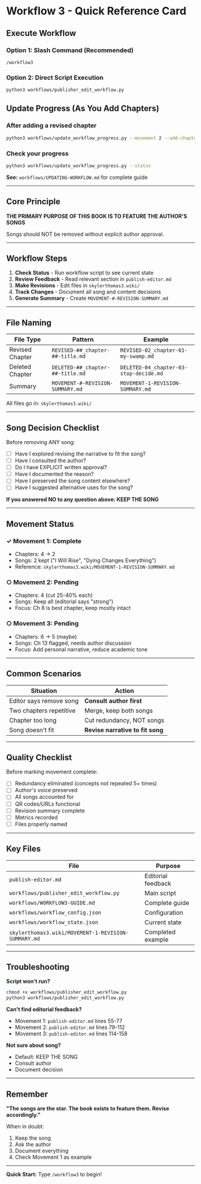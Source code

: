 # Workflow 3 - Quick Reference Card

## Execute Workflow

### Option 1: Slash Command (Recommended)
```
/workflow3
```

### Option 2: Direct Script Execution
```bash
python3 workflows/publisher_edit_workflow.py
```

## Update Progress (As You Add Chapters)

### After adding a revised chapter
```bash
python3 workflows/update_workflow_progress.py --movement 2 --add-chapter 5
```

### Check your progress
```bash
python3 workflows/update_workflow_progress.py --status
```

**See:** `workflows/UPDATING-WORKFLOW.md` for complete guide

---

## Core Principle

**THE PRIMARY PURPOSE OF THIS BOOK IS TO FEATURE THE AUTHOR'S SONGS**

Songs should NOT be removed without explicit author approval.

---

## Workflow Steps

1. **Check Status** - Run workflow script to see current state
2. **Review Feedback** - Read relevant section in `publish-editor.md`
3. **Make Revisions** - Edit files in `skylerthomas3.wiki/`
4. **Track Changes** - Document all song and content decisions
5. **Generate Summary** - Create `MOVEMENT-#-REVISION-SUMMARY.md`

---

## File Naming

| File Type | Pattern | Example |
|-----------|---------|---------|
| Revised Chapter | `REVISED-##_chapter-##-title.md` | `REVISED-02_chapter-01-my-swamp.md` |
| Deleted Chapter | `DELETED-##_chapter-##-title.md` | `DELETED-04_chapter-03-stop-decide.md` |
| Summary | `MOVEMENT-#-REVISION-SUMMARY.md` | `MOVEMENT-1-REVISION-SUMMARY.md` |

All files go in: `skylerthomas3.wiki/`

---

## Song Decision Checklist

Before removing ANY song:

- [ ] Have I explored revising the narrative to fit the song?
- [ ] Have I consulted the author?
- [ ] Do I have EXPLICIT written approval?
- [ ] Have I documented the reason?
- [ ] Have I preserved the song content elsewhere?
- [ ] Have I suggested alternative uses for the song?

**If you answered NO to any question above: KEEP THE SONG**

---

## Movement Status

### ✓ Movement 1: Complete
- Chapters: 4 → 2
- Songs: 2 kept ("I Will Rise", "Dying Changes Everything")
- Reference: `skylerthomas3.wiki/MOVEMENT-1-REVISION-SUMMARY.md`

### ○ Movement 2: Pending
- Chapters: 4 (cut 25-40% each)
- Songs: Keep all (editorial says "strong")
- Focus: Ch 8 is best chapter, keep mostly intact

### ○ Movement 3: Pending
- Chapters: 6 → 5 (maybe)
- Songs: Ch 13 flagged, needs author discussion
- Focus: Add personal narrative, reduce academic tone

---

## Common Scenarios

| Situation | Action |
|-----------|--------|
| Editor says remove song | **Consult author first** |
| Two chapters repetitive | Merge, keep both songs |
| Chapter too long | Cut redundancy, NOT songs |
| Song doesn't fit | **Revise narrative to fit song** |

---

## Quality Checklist

Before marking movement complete:

- [ ] Redundancy eliminated (concepts not repeated 5+ times)
- [ ] Author's voice preserved
- [ ] All songs accounted for
- [ ] QR codes/URLs functional
- [ ] Revision summary complete
- [ ] Metrics recorded
- [ ] Files properly named

---

## Key Files

| File | Purpose |
|------|---------|
| `publish-editor.md` | Editorial feedback |
| `workflows/publisher_edit_workflow.py` | Main script |
| `workflows/WORKFLOW3-GUIDE.md` | Complete guide |
| `workflows/workflow_config.json` | Configuration |
| `workflows/workflow_state.json` | Current state |
| `skylerthomas3.wiki/MOVEMENT-1-REVISION-SUMMARY.md` | Completed example |

---

## Troubleshooting

**Script won't run?**
```bash
chmod +x workflows/publisher_edit_workflow.py
python3 workflows/publisher_edit_workflow.py
```

**Can't find editorial feedback?**
- Movement 1: `publish-editor.md` lines 55-77
- Movement 2: `publish-editor.md` lines 79-112
- Movement 3: `publish-editor.md` lines 114-158

**Not sure about song?**
- Default: KEEP THE SONG
- Consult author
- Document decision

---

## Remember

**"The songs are the star. The book exists to feature them. Revise accordingly."**

When in doubt:
1. Keep the song
2. Ask the author
3. Document everything
4. Check Movement 1 as example

---

**Quick Start:** Type `/workflow3` to begin!
